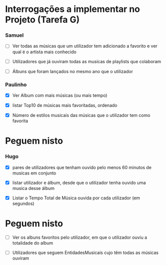 # Interrogações a implementar no Projeto (Tarefa G)

### Samuel

- [ ] Ver todas as músicas que um utilizador tem adicionado a favorito e ver qual é o artista mais conhecido

- [ ] Utilizadores que já ouviram todas as musicas de playlists que colaboram

- [ ] Álbuns que foram lançados no mesmo ano que o utilizador

### Paulinho

- [x] Ver Album com mais músicas (ou mais tempo)

- [x] listar Top10 de músicas mais favoritadas, ordenado

- [x] Número de estilos musicais das músicas que o utilizador tem como favorita

# Peguem nisto

### Hugo

- [x] pares de utilizadores que tenham ouvido pelo menos 60 minutos de musicas em conjunto

- [x] listar utilizador e álbum, desde que o utilizador tenha ouvido uma musica desse álbum

- [x] Listar o Tempo Total de Música ouvida por cada utilizador (em segundos)

# Peguem nisto

- [ ] Ver os albuns favoritos pelo utilizador, em que o utilizador ouviu a totalidade do album

- [ ] Utilizadores que seguem EntidadesMusicais cujo têm todas as músicas ouviram
